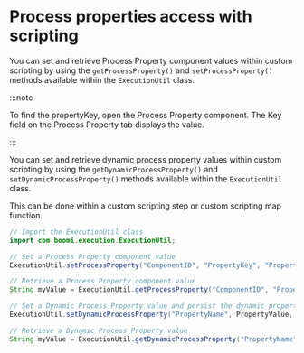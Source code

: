 # Process properties access with scripting

<head>
  <meta name="guidename" content="Integration"/>
  <meta name="context" content="GUID-1be3a8ea-c6c8-40a2-bf93-4adf6b8ee15f"/>
</head>


You can set and retrieve Process Property component values within custom scripting by using the `getProcessProperty()` and `setProcessProperty()` methods available within the `ExecutionUtil` class.

:::note

To find the propertyKey, open the Process Property component. The Key field on the Process Property tab displays the value.

:::

You can set and retrieve dynamic process property values within custom scripting by using the `getDynamicProcessProperty()` and `setDynamicProcessProperty()` methods available within the `ExecutionUtil` class.

This can be done within a custom scripting step or custom scripting map function.

```java
// Import the ExecutionUtil class
import com.boomi.execution.ExecutionUtil;

// Set a Process Property component value
ExecutionUtil.setProcessProperty("ComponentID", "PropertyKey", "PropertyValue");

// Retrieve a Process Property component value
String myValue = ExecutionUtil.getProcessProperty("ComponentID", "PropertyKey");

// Set a Dynamic Process Property value and persist the dynamic property by setting the Boolean to "true"
ExecutionUtil.setDynamicProcessProperty("PropertyName", PropertyValue, true);

// Retrieve a Dynamic Process Property value
String myValue = ExecutionUtil.getDynamicProcessProperty("PropertyName");
```